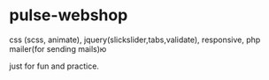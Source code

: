 # pulse-webshop
css (scss, animate), jquery(slickslider,tabs,validate), responsive, php mailer(for sending mails)ю

just for fun and practice.
